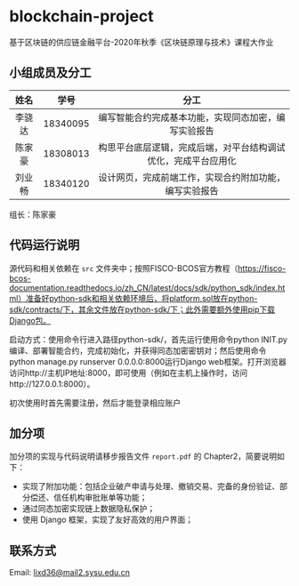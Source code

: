 # blockchain-project
基于区块链的供应链金融平台-2020年秋季《区块链原理与技术》课程大作业

## 小组成员及分工
| **姓名** | **学号** |                           **分工**                           |
| :------: | :------: | :----------------------------------------------------------: |
|  李骁达  | 18340095 |     编写智能合约完成基本功能，实现同态加密，编写实验报告     |
|  陈家豪  | 18308013 | 构思平台底层逻辑，完成后端，对平台结构调试优化，完成平台应用化 |
|  刘业畅  | 18340120 |    设计网页，完成前端工作，实现合约附加功能，编写实验报告    |

组长：陈家豪

## 代码运行说明
源代码和相关依赖在 `src` 文件夹中；按照FISCO-BCOS官方教程（https://fisco-bcos-documentation.readthedocs.io/zh_CN/latest/docs/sdk/python_sdk/index.html）准备好python-sdk和相关依赖环境后，将platform.sol放在python-sdk/contracts/下，其余文件放在python-sdk/下；此外需要额外使用pip下载Django包。

启动方式：使用命令行进入路径python-sdk/，首先运行使用命令python INIT.py编译、部署智能合约，完成初始化，并获得同态加密密钥对；然后使用命令python manage.py runserver 0.0.0.0:8000运行Django web框架。打开浏览器访问http://主机IP地址:8000，即可使用（例如在主机上操作时，访问http://127.0.0.1:8000）。

初次使用时首先需要注册，然后才能登录相应账户

## 加分项
加分项的实现与代码说明请移步报告文件 `report.pdf` 的 Chapter2，简要说明如下：
+ 实现了附加功能：包括企业破产申请与处理、撤销交易、完备的身份验证、部分偿还、信任机构审批账单等功能；
+ 通过同态加密实现链上数据隐私保护；
+ 使用 Django 框架，实现了友好高效的用户界面；

## 联系方式
Email: lixd36@mail2.sysu.edu.cn

